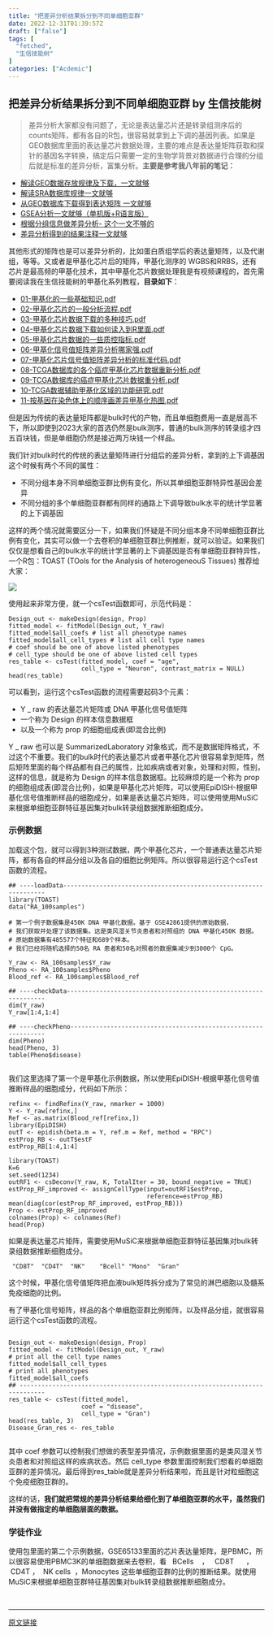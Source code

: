 ```yaml
---
title: "把差异分析结果拆分到不同单细胞亚群"
date: 2022-12-31T01:39:57Z
draft: ["false"]
tags: [
  "fetched",
  "生信技能树"
]
categories: ["Acdemic"]
---
```

把差异分析结果拆分到不同单细胞亚群 by 生信技能树
------
<div><section data-tool="mdnice编辑器" data-website="https://www.mdnice.com"><blockquote data-tool="mdnice编辑器"><p>差异分析大家都没有问题了，无论是表达量芯片还是转录组测序后的counts矩阵，都有各自的R包，很容易就拿到上下调的基因列表。如果是GEO数据库里面的表达量芯片数据处理，主要的难点是表达量矩阵获取和探针的基因名字转换，搞定后只需要一定的生物学背景对数据进行合理的分组后就是标准的差异分析，富集分析。<strong>主要是参考我八年前的笔记：</strong></p></blockquote><ul data-tool="mdnice编辑器"><li><section><a href="https://mp.weixin.qq.com/s?__biz=MzAxMDkxODM1Ng==&amp;mid=2247486063&amp;idx=1&amp;sn=156bee5397e979722b36b78284188538&amp;scene=21#wechat_redirect" data-linktype="2">解读GEO数据存放规律及下载，一文就够</a></section></li><li><section><a href="https://mp.weixin.qq.com/s?__biz=MzAxMDkxODM1Ng==&amp;mid=2247486054&amp;idx=1&amp;sn=209975adee162228cfe6e6c5065c5c8c&amp;scene=21#wechat_redirect" data-linktype="2">解读SRA数据库规律一文就够</a></section></li><li><section><a href="https://mp.weixin.qq.com/s?__biz=MzAxMDkxODM1Ng==&amp;mid=2247486087&amp;idx=1&amp;sn=1e775a1c3e215384e381953a9fa74ec3&amp;scene=21#wechat_redirect" data-linktype="2">从GEO数据库下载得到表达矩阵 一文就够</a></section></li><li><section><a href="https://mp.weixin.qq.com/s?__biz=MzAxMDkxODM1Ng==&amp;mid=2247486090&amp;idx=1&amp;sn=62374fbdd4f20c3185beb6568bbeb3e9&amp;scene=21#wechat_redirect" data-linktype="2">GSEA分析一文就够（单机版+R语言版）</a></section></li><li><section><a href="https://mp.weixin.qq.com/s?__biz=MzAxMDkxODM1Ng==&amp;mid=2247486112&amp;idx=1&amp;sn=67a2104c62222bcb139623699f874a6c&amp;scene=21#wechat_redirect" data-linktype="2">根据分组信息做差异分析- 这个一文不够的</a></section></li><li><section><a href="https://mp.weixin.qq.com/s?__biz=MzAxMDkxODM1Ng==&amp;mid=2247486120&amp;idx=1&amp;sn=14d7892c1beec2fb9cdfc0ec0aba3e4e&amp;scene=21#wechat_redirect" data-linktype="2">差异分析得到的结果注释一文就够</a></section></li></ul><p data-tool="mdnice编辑器">其他形式的矩阵也是可以差异分析的，比如蛋白质组学后的表达量矩阵，以及代谢组，等等。又或者是甲基化芯片后的矩阵，甲基化测序的 WGBS和RRBS，还有 芯片是最高频的甲基化技术，其中甲基化芯片数据处理我是有视频课程的，首先需要阅读我在生信技能树的甲基化系列教程，<strong>目录如下</strong>：</p><ul data-tool="mdnice编辑器"><li><section><a href="https://mp.weixin.qq.com/s?__biz=MzAxMDkxODM1Ng==&amp;mid=2247492739&amp;idx=1&amp;sn=c044bb55fe19d48f3b8299e3b41949d6&amp;scene=21#wechat_redirect" data-linktype="2">01-甲基化的一些基础知识.pdf</a></section></li><li><section><a href="https://mp.weixin.qq.com/s?__biz=MzAxMDkxODM1Ng==&amp;mid=2247492747&amp;idx=1&amp;sn=4edfdd4404bd85ef9a5439b01ee51ece&amp;scene=21#wechat_redirect" data-linktype="2">02-甲基化芯片的一般分析流程.pdf</a></section></li><li><section><a href="https://mp.weixin.qq.com/s?__biz=MzAxMDkxODM1Ng==&amp;mid=2247492863&amp;idx=1&amp;sn=807ec9cd3df2f5c4069f2d19ccc50fb9&amp;scene=21#wechat_redirect" data-linktype="2">03-甲基化芯片数据下载的多种技巧.pdf</a></section></li><li><section><a href="https://mp.weixin.qq.com/s?__biz=MzAxMDkxODM1Ng==&amp;mid=2247492863&amp;idx=2&amp;sn=6739846b541e1999c13f05b0b6ef35d1&amp;scene=21#wechat_redirect" data-linktype="2">04-甲基化芯片数据下载如何读入到R里面.pdf</a></section></li><li><section><a href="https://mp.weixin.qq.com/s?__biz=MzAxMDkxODM1Ng==&amp;mid=2247492872&amp;idx=2&amp;sn=32a38bfd069d5fc9f342b9be1db27094&amp;scene=21#wechat_redirect" data-linktype="2">05-甲基化芯片数据的一些质控指标.pdf</a></section></li><li><section><a href="https://mp.weixin.qq.com/s?__biz=MzAxMDkxODM1Ng==&amp;mid=2247492979&amp;idx=2&amp;sn=4072c2f045693bb02cf05ff32056da14&amp;scene=21#wechat_redirect" data-linktype="2">06-甲基化信号值矩阵差异分析哪家强.pdf</a></section></li><li><section><a href="https://mp.weixin.qq.com/s?__biz=MzUzMTEwODk0Ng==&amp;mid=2247489833&amp;idx=1&amp;sn=e3a72b0087dd38080cb9b502e2e5c8de&amp;scene=21#wechat_redirect" data-linktype="2">07-甲基化芯片信号值矩阵差异分析的标准代码.pdf</a></section></li><li><section><a href="https://mp.weixin.qq.com/s?__biz=MzAxMDkxODM1Ng==&amp;mid=2247492970&amp;idx=2&amp;sn=213ee35045452b45722fb2473646619c&amp;scene=21#wechat_redirect" data-linktype="2">08-TCGA数据库的各个癌症甲基化芯片数据重新分析.pdf</a></section></li><li><section><a href="https://mp.weixin.qq.com/s?__biz=MzUzMTEwODk0Ng==&amp;mid=2247490092&amp;idx=1&amp;sn=a9f9e5d2a997f9bcdacee6a46006cfec&amp;scene=21#wechat_redirect" data-linktype="2">09-TCGA数据库的癌症甲基化芯片数据重分析.pdf</a></section></li><li><section><a href="https://mp.weixin.qq.com/s?__biz=MzUzMTEwODk0Ng==&amp;mid=2247488265&amp;idx=1&amp;sn=39bdf7ec77efd9f2fc15f680968fa9a4&amp;scene=21#wechat_redirect" data-linktype="2">10-TCGA数据辅助甲基化区域的功能研究.pdf</a></section></li><li><section><a href="https://mp.weixin.qq.com/s?__biz=MzUzMTEwODk0Ng==&amp;mid=2247487877&amp;idx=1&amp;sn=a89e9429e02766e57c1ccff6ddf03820&amp;scene=21#wechat_redirect" data-linktype="2">11-按基因在染色体上的顺序画差异甲基化热图.pdf</a></section></li></ul><p data-tool="mdnice编辑器">但是因为传统的表达量矩阵都是bulk时代的产物，而且单细胞费用一直是居高不下，所以即使到2023大家的首选仍然是bulk测序，普通的bulk测序的转录组才四五百块钱，但是单细胞仍然是接近两万块钱一个样品。</p><p data-tool="mdnice编辑器">我们针对bulk时代的传统的表达量矩阵进行分组后的差异分析，拿到的上下调基因这个时候有两个不同的属性：</p><ul data-tool="mdnice编辑器"><li><section>不同分组本身不同单细胞亚群比例有变化，所以其单细胞亚群特异性基因会差异</section></li><li><section>不同分组的多个单细胞亚群都有同样的通路上下调导致bulk水平的统计学显著的上下调基因</section></li></ul><p data-tool="mdnice编辑器">这样的两个情况就需要区分一下，如果我们怀疑是不同分组本身不同单细胞亚群比例有变化，其实可以做一个去卷积的单细胞亚群比例推断，就可以验证。如果我们仅仅是想看自己的bulk水平的统计学显著的上下调基因是否有单细胞亚群特异性，一个R包：TOAST (TOols for the Analysis of heterogeneouS Tissues) 推荐给大家：</p><p><img data-galleryid="" data-ratio="0.7511520737327189" data-s="300,640" data-src="https://mmbiz.qpic.cn/mmbiz_png/cZNhZQ6j4wxIOQVW1lK8Fde2FKGL3osEknrAJcIN3sPdMZdVROWnSVVb0H06v1ngENucyzEiab8QyBn7XTene3w/640?wx_fmt=png" data-type="png" data-w="1736" src="https://mmbiz.qpic.cn/mmbiz_png/cZNhZQ6j4wxIOQVW1lK8Fde2FKGL3osEknrAJcIN3sPdMZdVROWnSVVb0H06v1ngENucyzEiab8QyBn7XTene3w/640?wx_fmt=png"></p><p data-tool="mdnice编辑器">使用起来非常方便，就一个csTest函数即可，示范代码是：</p><pre data-tool="mdnice编辑器"><span></span><code>Design_out &lt;- makeDesign(design, Prop)<br>fitted_model &lt;- fitModel(Design_out, Y_raw)<br>fitted_model$all_coefs <span># list all phenotype names</span><br>fitted_model$all_cell_types <span># list all cell type names</span><br><span># coef should be one of above listed phenotypes</span><br><span># cell_type should be one of above listed cell types</span><br>res_table &lt;- csTest(fitted_model, coef = <span>"age"</span>, <br>                    cell_type = <span>"Neuron"</span>, contrast_matrix = <span>NULL</span>)<br>head(res_table)<br></code></pre><p data-tool="mdnice编辑器">可以看到，运行这个csTest函数的流程需要起码3个元素：</p><ul data-tool="mdnice编辑器"><li><section>Y _ raw 的表达量芯片矩阵或 DNA 甲基化信号值矩阵</section></li><li><section>一个称为 Design 的样本信息数据框</section></li><li><section>以及一个称为 prop 的细胞组成表(即混合比例)</section></li></ul><p data-tool="mdnice编辑器">Y _ raw 也可以是 SummarizedLaboratory 对象格式，而不是数据矩阵格式，不过这个不重要。我们的bulk时代的表达量芯片或者甲基化芯片很容易拿到矩阵，然后矩阵里面的每个样品都有自己的属性，比如疾病或者对象，处理和对照，性别，这样的信息，就是称为 Design 的样本信息数据框。比较麻烦的是一个称为 prop 的细胞组成表(即混合比例)，如果是甲基化芯片矩阵，可以使用EpiDISH-根据甲基化信号值推断样品的细胞成分，如果是表达量芯片矩阵，可以使用使用MuSiC来根据单细胞亚群特征基因集对bulk转录组数据推断细胞成分。</p><h3 data-tool="mdnice编辑器"><span></span>示例数据<span></span></h3><p data-tool="mdnice编辑器">加载这个包，就可以得到3种测试数据，两个甲基化芯片，一个普通表达量芯片矩阵，都有各自的样品分组以及各自的细胞比例矩阵。所以很容易运行这个csTest函数的流程。</p><pre data-tool="mdnice编辑器"><span></span><code><span>## ----loadData-----------------------------------------------------------------</span><br><span>library</span>(TOAST)<br>data(<span>"RA_100samples"</span>)<br><br><span># 第一个例子数据集是450K DNA 甲基化数据。基于 GSE42861提供的原始数据，</span><br><span># 我们获取并处理了该数据集。这是类风湿关节炎患者和对照组的 DNA 甲基化450K 数据。</span><br><span># 原始数据集有485577个特征和689个样本。</span><br><span># 我们已经将随机选择的50名 RA 患者和50名对照者的数据集减少到3000个 CpG。</span><br><br>Y_raw &lt;- RA_100samples$Y_raw<br>Pheno &lt;- RA_100samples$Pheno<br>Blood_ref &lt;- RA_100samples$Blood_ref<br><br><span>## ----checkData----------------------------------------------------------------</span><br>dim(Y_raw) <br>Y_raw[<span>1</span>:<span>4</span>,<span>1</span>:<span>4</span>]<br><br><span>## ----checkPheno---------------------------------------------------------------</span><br>dim(Pheno)<br>head(Pheno, <span>3</span>)<br>table(Pheno$disease)<br><br></code></pre><p data-tool="mdnice编辑器">我们这里选择了第一个是甲基化示例数据，所以使用EpiDISH-根据甲基化信号值推断样品的细胞成分，代码如下所示：</p><pre data-tool="mdnice编辑器"><span></span><code>refinx &lt;- findRefinx(Y_raw, nmarker = <span>1000</span>) <br>Y &lt;- Y_raw[refinx,]<br>Ref &lt;- as.matrix(Blood_ref[refinx,])<br><span>library</span>(EpiDISH)<br>outT &lt;- epidish(beta.m = Y, ref.m = Ref, method = <span>"RPC"</span>)<br>estProp_RB &lt;- outT$estF<br>estProp_RB[<span>1</span>:<span>4</span>,<span>1</span>:<span>4</span>]<br><br><span>library</span>(TOAST) <br>K=<span>6</span><br>set.seed(<span>1234</span>)<br>outRF1 &lt;- csDeconv(Y_raw, K, TotalIter = <span>30</span>, bound_negative = <span>TRUE</span>)  <br>estProp_RF_improved &lt;- assignCellType(input=outRF1$estProp,<br>                                      reference=estProp_RB) <br>mean(diag(cor(estProp_RF_improved, estProp_RB)))<br>Prop &lt;- estProp_RF_improved<br>colnames(Prop) &lt;- colnames(Ref) <br>head(Prop) <br></code></pre><p data-tool="mdnice编辑器">如果是表达量芯片矩阵，需要使用MuSiC来根据单细胞亚群特征基因集对bulk转录组数据推断细胞成分。</p><pre data-tool="mdnice编辑器"><span></span><code> <span>"CD8T"</span>  <span>"CD4T"</span>  <span>"NK"</span>    <span>"Bcell"</span> <span>"Mono"</span>  <span>"Gran"</span> <br></code></pre><p data-tool="mdnice编辑器">这个时候，甲基化信号值矩阵把血液bulk矩阵拆分成为了常见的淋巴细胞以及髓系免疫细胞的比例。</p><p data-tool="mdnice编辑器">有了甲基化信号矩阵，样品的各个单细胞亚群比例矩阵，以及样品分组，就很容易运行这个csTest函数的流程。</p><pre data-tool="mdnice编辑器"><span></span><code><br>Design_out &lt;- makeDesign(design, Prop) <br>fitted_model &lt;- fitModel(Design_out, Y_raw)<br><span># print all the cell type names</span><br>fitted_model$all_cell_types<br><span># print all phenotypes</span><br>fitted_model$all_coefs<br><span>## -----------------------------------------------------------------------------</span><br>res_table &lt;- csTest(fitted_model, <br>                    coef = <span>"disease"</span>, <br>                    cell_type = <span>"Gran"</span>)<br>head(res_table, <span>3</span>)<br>Disease_Gran_res &lt;- res_table <br><br></code></pre><p data-tool="mdnice编辑器">其中 coef 参数可以控制我们想做的表型差异情况，示例数据里面的是类风湿关节炎患者和对照组这样的疾病状态。然后 cell_type 参数里面控制我们想看的单细胞亚群的差异情况。最后得到res_table就是差异分析结果啦，而且是针对粒细胞这个免疫细胞亚群的。</p><p data-tool="mdnice编辑器">这样的话，<strong>我们就把常规的差异分析结果给细化到了单细胞亚群的水平，虽然我们并没有做指定的单细胞层面的数据。</strong></p><h3 data-tool="mdnice编辑器"><span></span>学徒作业<span></span></h3><p data-tool="mdnice编辑器">使用包里面的第二个示例数据，GSE65133里面的芯片表达量矩阵，是PBMC，所以很容易使用PBMC3K的单细胞数据来去卷积，看   BCells    ，   CD8T      ，  CD4T ，  NK cells  ，Monocytes 这些单细胞亚群的比例的推断结果。就使用MuSiC来根据单细胞亚群特征基因集对bulk转录组数据推断细胞成分。</p></section><p><br></p><p><mp-style-type data-value="3"></mp-style-type></p></div>  
<hr>
<a href="https://mp.weixin.qq.com/s/5XDSds_7OWLOFunK3NC_yA",target="_blank" rel="noopener noreferrer">原文链接</a>
